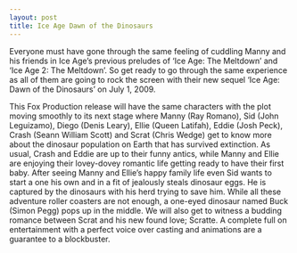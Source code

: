 ```yaml
---
layout: post
title: Ice Age Dawn of the Dinosaurs
---
```


Everyone must have gone through the same feeling of cuddling Manny and his friends in Ice Age’s previous preludes of ‘Ice Age: The Meltdown’ and ‘Ice Age 2: The Meltdown’. So get ready to go through the same experience as all of them are going to rock the screen with their new sequel ‘Ice Age: Dawn of the Dinosaurs’ on July 1, 2009.

This Fox Production release will have the same characters with the plot moving smoothly to its next stage where Manny (Ray Romano), Sid (John Leguizamo), Diego (Denis Leary), Ellie (Queen Latifah), Eddie (Josh Peck), Crash (Seann William Scott) and Scrat (Chris Wedge) get to know more about the dinosaur population on Earth that has survived extinction. As usual, Crash and Eddie are up to their funny antics, while Manny and Ellie are enjoying their lovey-dovey romantic life getting ready to have their first baby. After seeing Manny and Ellie’s happy family life even Sid wants to start a one his own and in a fit of jealously steals dinosaur eggs. He is captured by the dinosaurs with his herd trying to save him. While all these adventure roller coasters are not enough, a one-eyed dinosaur named Buck (Simon Pegg) pops up in the middle. We will also get to witness a budding romance between Scrat and his new found love; Scratte. A complete full on entertainment with a perfect voice over casting and animations are a guarantee to a blockbuster.